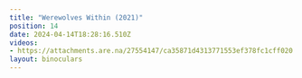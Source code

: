 ```yaml
---
title: "Werewolves Within (2021)"
position: 14
date: 2024-04-14T18:28:16.510Z
videos: 
- https://attachments.are.na/27554147/ca35871d4313771553ef378fc1cff020.mp4?1713119297
layout: binoculars
---
```



